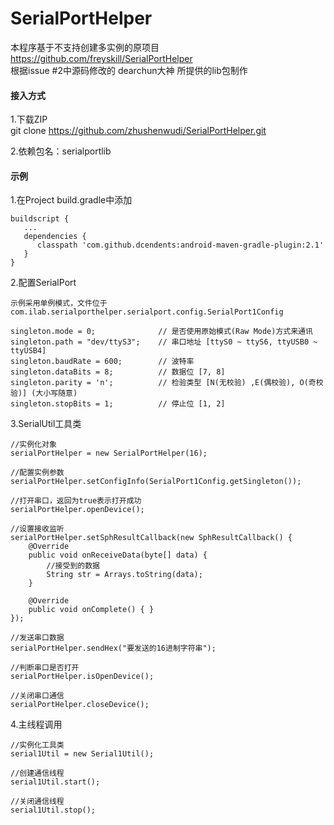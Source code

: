 # SerialPortHelper

本程序基于不支持创建多实例的原项目
https://github.com/freyskill/SerialPortHelper  
根据issue #2中源码修改的 dearchun大神 所提供的lib包制作  

#### 接入方式
1.下载ZIP  
git clone https://github.com/zhushenwudi/SerialPortHelper.git  

2.依赖包名：serialportlib  

#### 示例
1.在Project build.gradle中添加  
	
	buildscript {
	   ...
	   dependencies {
	      classpath 'com.github.dcendents:android-maven-gradle-plugin:2.1'
	   }
	}
 
2.配置SerialPort

	示例采用单例模式，文件位于 com.ilab.serialporthelper.serialport.config.SerialPort1Config
	
	singleton.mode = 0;				 // 是否使用原始模式(Raw Mode)方式来通讯
	singleton.path = "dev/ttyS3";	 // 串口地址 [ttyS0 ~ ttyS6, ttyUSB0 ~ ttyUSB4]
	singleton.baudRate = 600;		 // 波特率
	singleton.dataBits = 8;			 // 数据位 [7, 8]
	singleton.parity = 'n';			 // 检验类型 [N(无校验) ,E(偶校验), O(奇校验)] (大小写随意)
	singleton.stopBits = 1;			 // 停止位 [1, 2]

3.SerialUtil工具类

	//实例化对象
	serialPortHelper = new SerialPortHelper(16);
	
	//配置实例参数
	serialPortHelper.setConfigInfo(SerialPort1Config.getSingleton());
	
	//打开串口，返回为true表示打开成功
	serialPortHelper.openDevice();
	
	//设置接收监听
	serialPortHelper.setSphResultCallback(new SphResultCallback() {
	    @Override
	    public void onReceiveData(byte[] data) {
	    	//接受到的数据
	    	String str = Arrays.toString(data);
	    }
	
	    @Override
	    public void onComplete() { }
	});
	
	//发送串口数据
	serialPortHelper.sendHex("要发送的16进制字符串");
	
	//判断串口是否打开
	serialPortHelper.isOpenDevice();
	
	//关闭串口通信
	serialPortHelper.closeDevice();
	
4.主线程调用

	//实例化工具类
	serial1Util = new Serial1Util();
	
	//创建通信线程
	serial1Util.start();
	
	//关闭通信线程
	serial1Util.stop();